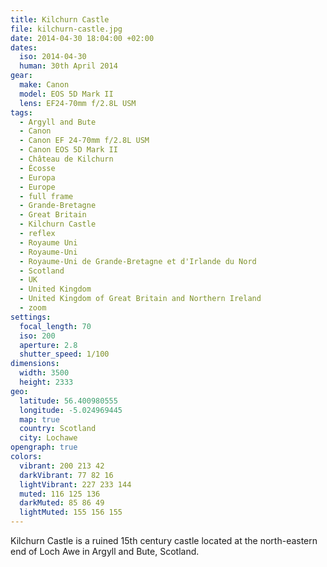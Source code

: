 ```yaml
---
title: Kilchurn Castle
file: kilchurn-castle.jpg
date: 2014-04-30 18:04:00 +02:00
dates:
  iso: 2014-04-30
  human: 30th April 2014
gear:
  make: Canon
  model: EOS 5D Mark II
  lens: EF24-70mm f/2.8L USM
tags:
  - Argyll and Bute
  - Canon
  - Canon EF 24-70mm f/2.8L USM
  - Canon EOS 5D Mark II
  - Château de Kilchurn
  - Écosse
  - Europa
  - Europe
  - full frame
  - Grande-Bretagne
  - Great Britain
  - Kilchurn Castle
  - reflex
  - Royaume Uni
  - Royaume-Uni
  - Royaume-Uni de Grande-Bretagne et d'Irlande du Nord
  - Scotland
  - UK
  - United Kingdom
  - United Kingdom of Great Britain and Northern Ireland
  - zoom
settings:
  focal_length: 70
  iso: 200
  aperture: 2.8
  shutter_speed: 1/100
dimensions:
  width: 3500
  height: 2333
geo:
  latitude: 56.400980555
  longitude: -5.024969445
  map: true
  country: Scotland
  city: Lochawe
opengraph: true
colors:
  vibrant: 200 213 42
  darkVibrant: 77 82 16
  lightVibrant: 227 233 144
  muted: 116 125 136
  darkMuted: 85 86 49
  lightMuted: 155 156 155
---
```


Kilchurn Castle is a ruined 15th century castle located at the north-eastern end of Loch Awe in Argyll and Bute, Scotland.
